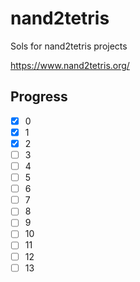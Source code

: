 # nand2tetris

Sols for nand2tetris projects

https://www.nand2tetris.org/

## Progress

- [x] 0
- [x] 1
- [x] 2
- [ ] 3
- [ ] 4 
- [ ] 5
- [ ] 6 
- [ ] 7
- [ ] 8
- [ ] 9
- [ ] 10
- [ ] 11
- [ ] 12
- [ ] 13
